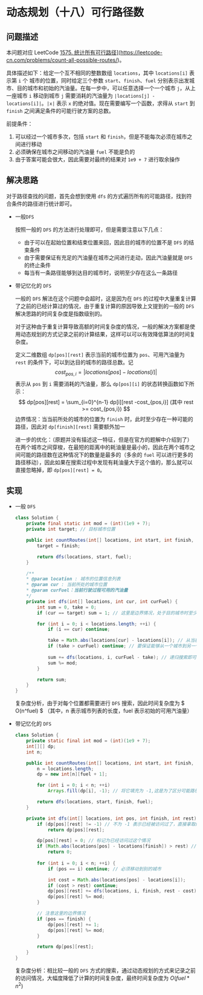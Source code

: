 # 动态规划（十八）可行路径数

## 问题描述

本问题对应 LeetCode <a href="https://leetcode-cn.com/problems/count-all-possible-routes/">1575. 统计所有可行路径](https://leetcode-cn.com/problems/count-all-possible-routes/)。</a>

具体描述如下：给定一个互不相同的整数数组 `locations`，其中 `locations[i]` 表示第 `i` 个 城市的位置，同时给定三个参数 `start`、`finish`、`fuel` 分别表示出发城市、目的城市和初始的汽油量。在每一步中，可以任意选择一个一个城市 `j`，从上一座城市 `i` 移动到城市 `j` 需要消耗的汽油量为 `|locations[j] - locations[i]|`。`|x|` 表示 `x` 的绝对值。现在需要编写一个函数，求得从 `start` 到 `finish` 之间满足条件的可能行驶方案的总数。

前提条件：

1. 可以经过一个城市多次，包括 `start` 和 `finish`，但是不能每次必须在城市之间进行移动
2. 必须确保在城市之间移动的汽油量 `fuel` 不能是负的
3. 由于答案可能会很大，因此需要对最终的结果对 `1e9 + 7`   进行取余操作



## 解决思路

对于路径查找的问题，首先会想到使用 `dfs` 的方式遍历所有的可能路径，找到符合条件的路径进行统计即可。

- 一般`DFS`

  按照一般的 `DFS` 的方法进行处理即可，但是需要注意以下几点：

  - 由于可以在起始位置和结束位置来回，因此目的城市的位置不是 `DFS` 的结束条件
  - 由于需要保证有充足的汽油量在城市之间进行走动，因此汽油量就是 `DFS` 的终止条件
  - 每当有一条路径能够到达目的城市时，说明至少存在这么一条路径

  

- 带记忆化的 `DFS`

  一般的 `DFS` 解法在这个问题中会超时，这是因为在 `DFS` 的过程中大量重复计算了之前的已经计算过的情况，由于重复计算的原因导致上文提到的一般的 `DFS` 解决思路的时间复杂度是指数级别的。

  对于这种由于重复计算导致高额的时间复杂度的情况，一般的解决方案都是使用动态规划的方式记录之前的计算结果，这样可以可以有效降低算法的时间复杂度。

  

  定义二维数组 `dp[pos][rest]` 表示当前的城市位置为 `pos`、可用汽油量为 `rest` 的条件下，可以到达目的城市的路径总数。记 
  $$
  cost_{pos,i} = |locations[pos] - locations[i]|
  $$
  表示从 `pos` 到 `i` 需要消耗的汽油量，那么 `dp[pos][i]` 的状态转换函数如下所示：
  $$
  dp[pos][rest] = \sum_{i=0}^{n-1} dp[i][rest -cost_{pos,i}]	(其中 rest >= cost_{pos,i})
  $$
  边界情况：当当前所处的城市的位置为 `finish` 时，此时至少存在一种可能的路径，因此对 `dp[finish][rest]` 需要额外加一

   

  进一步的优化：（原题并没有描述这一特征，但是在官方的题解中介绍到了）在两个城市之间穿梭，在最短的距离中的耗油量是最小的，因此在两个城市之间可能的路径数在这种情况下的数量是最多的（多余的 `fuel` 可以进行更多的路径移动），因此如果在搜索过程中发现有耗油量大于这个值的，那么就可以直接忽略掉，即 `dp[pos][rest] = 0`。

  

## 实现

- 一般 `DFS`

  ```java
  class Solution {
      private final static int mod = (int)(1e9 + 7);
      private int target; // 目标城市位置
  
      public int countRoutes(int[] locations, int start, int finish, int fuel) {
          target = finish;
  
          return dfs(locations, start, fuel);
      }
  
      /**
      * @param location : 城市的位置信息列表
      * @param cur : 当前所处的城市位置
      * @param curFuel：当前行驶过程可用的汽油量
      */
      private int dfs(int[] locations, int cur, int curFuel) {
          int sum = 0, take = 0;
          if (cur == target) sum = 1; // 这里是边界情况，处于目的城市时至少存在一条可能的路径
  
          for (int i = 0; i < locations.length; ++i) {
              if (i == cur) continue;
  
              take = Math.abs(locations[cur] - locations[i]); // 从当前城市 cur 到城市 i 需要花费的汽油量
              if (take > curFuel) continue; // 要保证能够从一个城市到另一个城市
              
              sum += dfs(locations, i, curFuel - take); // 递归搜索即可
              sum %= mod;
          }
  
          return sum;
      }
  }
  ```

  复杂度分析，由于对每个位置都需要进行 `DFS` 搜索，因此时间复杂度为 $ O(n^fuel) $ （其中，n 表示城市列表的长度，fuel 表示初始的可用汽油量）

- 带记忆化的 `DFS`

  ```java
  class Solution {
      private static final int mod = (int)(1e9 + 7);
      int[][] dp;
      int n;
  
      public int countRoutes(int[] locations, int start, int finish, int fuel) {
          n = locations.length;
          dp = new int[n][fuel + 1];
  
          for (int i = 0; i < n; ++i)
              Arrays.fill(dp[i], -1); // 将它填充为 -1,这是为了区分可能路径数为 0 和已经访问过这两种情况
  
          return dfs(locations, start, finish, fuel);
      }
  
      private int dfs(int[] locations, int pos, int finish, int rest) {
          if (dp[pos][rest] != -1) // 不为 -1 表示已经被访问过了，直接拿取结果即可
              return dp[pos][rest];
  
          dp[pos][rest] = 0; // 标记为已经访问过这个情况
          if (Math.abs(locations[pos] - locations[finish]) > rest) // 耗油量最小的情况是可能路径数最大的
              return 0;
          
          for (int i = 0; i < n; ++i) {
              if (pos == i) continue; // 必须移动到别的城市
  
              int cost = Math.abs(locations[pos] - locations[i]);
              if (cost > rest) continue;
              dp[pos][rest] += dfs(locations, i, finish, rest - cost);
              dp[pos][rest] %= mod;
          }
  
          // 注意这里的边界情况
          if (pos == finish) {
              dp[pos][rest] += 1;
              dp[pos][rest] %= mod;
          }
  
          return dp[pos][rest];
      }
  }
  ```

  复杂度分析：相比较一般的 `DFS` 方式的搜索，通过动态规划的方式来记录之前的访问情况，大幅度降低了计算的时间复杂度，最终时间复杂度为 $O(fuel*n^2)$

  